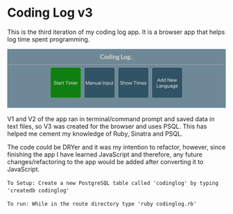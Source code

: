 # Coding Log v3

This is the third iteration of my coding log app. It is a browser app that helps log time spent programming.

![Coding Log Homescreen](public/images/homepage.png)

V1 and V2 of the app ran in terminal/command prompt and saved data in text files, so V3 was created for the browser and uses PSQL. This has helped me cement my knowledge of Ruby, Sinatra and PSQL.

The code could be DRYer and it was my intention to refactor, however, since finishing the app I have learned JavaScript and therefore, any future changes/refactoring to the app would be added after converting it to JavaScript.


``
To Setup:
Create a new PostgreSQL table called 'codinglog' by typing 'createdb codinglog'
``

``
To run:
While in the route directory type 'ruby codinglog.rb'
``
